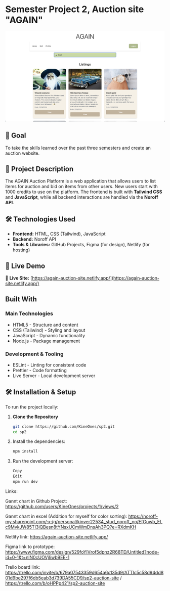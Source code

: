 # Semester Project 2, Auction site "AGAIN"


![AGAIN Auction Website](images/againReadme.png)

## 🎯 Goal
To take the skills learned over the past three semesters and create an auction website.

## 📖 Project Description
The AGAIN Auction Platform is a web application that allows users to list items for auction and bid on items from other users. New users start with 1000 credits to use on the platform.
The frontend is built with **Tailwind CSS** and **JavaScript**, while all backend interactions are handled via the **Noroff API**.

## 🛠️ Technologies Used
- **Frontend:** HTML, CSS (Tailwind), JavaScript
- **Backend:** Noroff API
- **Tools & Libraries:** GitHub Projects, Figma (for design), Netlify (for hosting)

## 🚀 Live Demo
🔗 **Live Site:** [https://again-auction-site.netlify.app/](https://again-auction-site.netlify.app/)

## Built With

### Main Technologies
- HTML5 - Structure and content
- CSS (Tailwind) - Styling and layout
- JavaScript - Dynamic functionality
- Node.js - Package management

### Development & Tooling
- ESLint - Linting for consistent code
- Prettier - Code formatting
- Live Server - Local development server

## 🛠️ Installation & Setup
To run the project locally:

1. **Clone the Repository**  
   ```sh
   git clone https://github.com/KineOnes/sp2.git
   cd sp2
   ```

2. Install the dependencies:

    ```bash
    npm install
    ```

3. Run the development server:

    ```sh
    Copy
    Edit
    npm run dev
    ```



Links: 

Gannt chart in Github Project: https://github.com/users/KineOnes/projects/1/views/2

Gannt chart in excel (Addition for myself for color sorting): https://noroff-my.sharepoint.com/:x:/g/personal/kinver22534_stud_noroff_no/EfGuwb_ELc9MvkJW85TI3iQBesn8tYNsxUCmWmDnsAh3PQ?e=RXdmKH

Netlify link: https://again-auction-site.netlify.app/

Figma link to prototype: https://www.figma.com/design/529foYlVrof5dpnz2R68TD/Untitled?node-id=0-1&t=nlN0cUOVjIiwb9EE-1

Trello board link: https://trello.com/invite/b/679a07543359d654a6c135d9/ATTIc5c58d94dd801d9be297f6db5eab3d739DA55CD9/sp2-auction-site / https://trello.com/b/oHPPp421/sp2-auction-site


